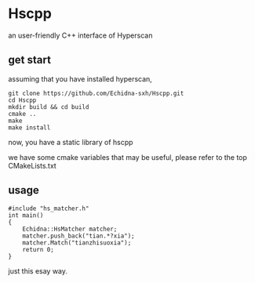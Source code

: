 # Hscpp
an user-friendly C++ interface of Hyperscan

## get start
assuming that you have installed hyperscan, 
```
git clone https://github.com/Echidna-sxh/Hscpp.git
cd Hscpp
mkdir build && cd build
cmake ..
make
make install
```
now, you have a static library of hscpp

we have some cmake variables that may be useful, please refer to the top CMakeLists.txt 

## usage
```
#include "hs_matcher.h"
int main()
{
    Echidna::HsMatcher matcher;
    matcher.push_back("tian.*?xia");
    matcher.Match("tianzhisuoxia");
    return 0;
}
```
just this esay way.